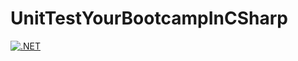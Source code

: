 # UnitTestYourBootcampInCSharp
[![.NET](https://github.com/Czani89/UnitTestYourBootcampInCSharp/actions/workflows/dotnet.yml/badge.svg)](https://github.com/Czani89/UnitTestYourBootcampInCSharp/actions/workflows/dotnet.yml)
